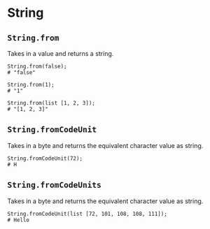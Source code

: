 # String

## `String.from`

Takes in a value and returns a string.

```
String.from(false);
# "false"

String.from(1);
# "1"

String.from(list [1, 2, 3]);
# "[1, 2, 3]"
```

## `String.fromCodeUnit`

Takes in a byte and returns the equivalent character value as string.

```
String.fromCodeUnit(72);
# H
```

## `String.fromCodeUnits`

Takes in a byte and returns the equivalent character value as string.

```
String.fromCodeUnit(list [72, 101, 108, 108, 111]);
# Hello
```

